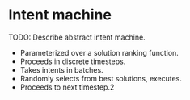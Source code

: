 # Intent machine

TODO: Describe abstract intent machine.
- Parameterized over a solution ranking function.
- Proceeds in discrete timesteps.
- Takes intents in batches.
- Randomly selects from best solutions, executes.
- Proceeds to next timestep.2